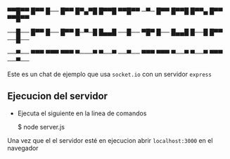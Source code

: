 

▀▀█▀▀ █▀▀ █── █▀▀ █▀▄▀█ █▀▀█ ▀▀█▀▀ ─▀─ █▀▀ █▀▀█ █▀▀▄ █▀▀ ▀▀█▀▀ 

──█── █▀▀ █── █▀▀ █─▀─█ █▄▄█ ──█── ▀█▀ █── █▄▄█ █──█ █▀▀ ──█── 

──▀── ▀▀▀ ▀▀▀ ▀▀▀ ▀───▀ ▀──▀ ──▀── ▀▀▀ ▀▀▀ ▀──▀ ▀──▀ ▀▀▀ ──▀── 



Este es un chat de ejemplo que usa `socket.io` con un servidor `express`

## Ejecucion del servidor

* Ejecuta el siguiente en la linea de comandos

    $ node server.js

Una vez que el el servidor esté en ejecucion abrir `localhost:3000` en el navegador